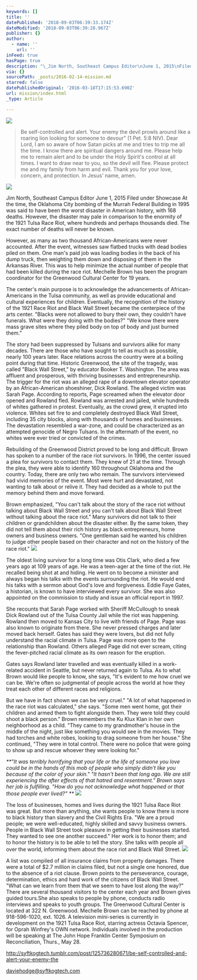 ```yaml
---
keywords: []
title: ''
datePublished: '2018-09-03T06:39:33.174Z'
dateModified: '2018-09-03T06:39:28.967Z'
publisher: {}
author:
  - name: ''
    url: ''
inFeed: true
hasPage: true
description: "\_Jim North, Southeast Campus Editor\nJune 1, 2015\nFiled under Showcase\n\nAt the time, the Oklahoma City bombing of the Murrah Federal Building in 1995 was said to have been the worst disaster in American history, with 168 deaths.\n\nHowever, the disaster may pale in comparison to the enormity of the 1921 Tulsa Race Riot, where hundreds and perhaps thousands died.\n\nThe exact number of deaths will never be known.\_"
via: {}
sourcePath: _posts/2016-02-14-mission.md
starred: false
datePublishedOriginal: '2016-03-18T17:15:53.690Z'
url: mission/index.html
_type: Article

---
```

![](https://s3-us-west-2.amazonaws.com/the-grid-img/p/232c45501eadb632aade0a5f1379fd4a6ff3ab7e.png)

> Be self-controlled and alert. Your enemy the devil prowls around like a roaring lion looking for someone to devour" (1 Pet. 5:8 NIV). Dear Lord, I am so aware of how Satan picks at me and tries to trip me all the time. I know there are spiritual dangers around me. Please help me to remain alert and to be under the Holy Spirit's control at all times. I want to draw near to you, so the devil will flee. Please protect me and my family from harm and evil. Thank you for your love, concern, and protection. In Jesus' name, amen.

![](https://s3-us-west-2.amazonaws.com/the-grid-img/p/c26082c2952e35a54425417b450e50c4b1ce7095.jpg)

Jim North, Southeast Campus Editor
June 1, 2015
Filed under Showcase
At the time, the Oklahoma City bombing of the Murrah Federal Building in 1995 was said to have been the worst disaster in American history, with 168 deaths.
However, the disaster may pale in comparison to the enormity of the 1921 Tulsa Race Riot, where hundreds and perhaps thousands died.
The exact number of deaths will never be known. 

However, as many as two thousand African-Americans were never accounted.
After the event, witnesses saw flatbed trucks with dead bodies piled on them. One man's paid job was loading bodies in the back of his dump truck, then weighting them down and disposing of them in the Arkansas River.
This was to help minimize the actual number of people that had been killed during the race riot.
Mechelle Brown has been the program coordinator for the Greenwood Cultural Center for 19 years.

The center's main purpose is to acknowledge the advancements of African-Americans in the Tulsa community, as well as provide educational and cultural experiences for children.
Eventually, the recognition of the history of the 1921 Race Riot and Black Wall Street became the centerpiece of the arts center.
"Blacks were not allowed to bury their own, they couldn't have funerals. What were they doing with the bodies?"
"We know there were mass grave sites where they piled body on top of body and just burned them." 

The story had been suppressed by Tulsans and survivors alike for many decades. There are those who have sought to tell as much as possible, nearly 100 years later.
Race relations across the country were at a boiling point during that time.
Historic Greenwood, the site of the tragedy, was called "Black Wall Street," by educator Booker T. Washington.
The area was affluent and prosperous, with thriving businesses and entrepreneurship.
The trigger for the riot was an alleged rape of a downtown elevator operator by an African-American shoeshiner, Dick Rowland.
The alleged victim was Sarah Page. According to reports, Page screamed when the elevator door opened and Rowland fled.
Rowland was arrested and jailed, while hundreds of whites gathered in protest. Eventually, as the crowd grew, it erupted into violence.
Whites set fire to and completely destroyed Black Wall Street, including 35 city blocks, along with thousands of homes and businesses.
The devastation resembled a war-zone, and could be characterized as an attempted genocide of Negro Tulsans. In the aftermath of the event, no whites were ever tried or convicted of the crimes. 

Rebuilding of the Greenwood District proved to be long and difficult.
Brown has spoken to a number of the race riot survivors. In 1996, the center issued a plea for survivors to contact them.
They knew of 21 at the time. Through the plea, they were able to identify 160 throughout Oklahoma and the country. Today, there are only two who remain.
The survivors interviewed had vivid memories of the event. Most were hurt and devastated, not wanting to talk about or relive it. They had decided as a whole to put the memory behind them and move forward.

Brown emphasized, "You can't talk about the story of the race riot without talking about Black Wall Street and you can't talk about Black Wall Street without talking about the race riot."
Many survivors did not talk to their children or grandchildren about the disaster either. By the same token, they did not tell them about their rich history as black entrepreneurs, home owners and business owners.
"One gentleman said he wanted his children to judge other people based on their character and not on the history of the race riot." ![](https://s3-us-west-2.amazonaws.com/the-grid-img/p/3d24a3072f4299db2d7cb30991f3db5d7d506fd3.png)

The oldest living survivor for a long time was Otis Clark, who died a few years ago at 109 years of age. He was a teen-ager at the time of the riot. He recalled being shot at and hiding. 
He went on to become a minister and always began his talks with the events surrounding the riot. He would end his talks with a sermon about God's love and forgiveness.
Eddie Faye Gates, a historian, is known to have interviewed every survivor. She was also appointed on the commission to study and issue an official report in 1997\. 

She recounts that Sarah Page worked with Sheriff McCullough to sneak Dick Rowland out of the Tulsa County Jail while the riot was happening.
Rowland then moved to Kansas City to live with friends of Page. Page was also known to originate from there. She never pressed charges and later moved back herself.
Gates has said they were lovers, but did not fully understand the racial climate in Tulsa. Page was more open to the relationship than Rowland. Others alleged Page did not ever scream, citing the fever-pitched racial climate as its own reason for the eruption. 

Gates says Rowland later travelled and was eventually killed in a work-related accident in Seattle, but never returned again to Tulsa. As to what Brown would like people to know, she says, "It's evident to me how cruel we can be. We're often so judgmental of people across the world at how they treat each other of different races and religions. 

But we have in fact shown we can be very cruel."
"A lot of what happened in the race riot was calculated," she says. "Some men went home, got their children and armed them to fight alongside them. They were told they could shoot a black person."
Brown remembers the Ku Klux Klan in her own neighborhood as a child. "They came to my grandmother's house in the middle of the night, just like something you would see in the movies. They had torches and white robes, looking to drag someone from her house."
She continued, "They were in total control. There were no police that were going to show up and rescue whoever they were looking for."

_**"It was terribly horrifying that your life or the life of someone you love could be in the hands of this mob of people who simply didn't like you because of the color of your skin."
"It hasn't been that long ago. We are still experiencing the after effects of that hatred and resentment."
Brown says her job is fulfilling. "How do you not acknowledge what happened or that those people ever lived?" **_
![](https://s3-us-west-2.amazonaws.com/the-grid-img/p/57f5317257ce5100efbd6c9689dcde4b6c3e3b75.jpg)

The loss of businesses, homes and lives during the 1921 Tulsa Race Riot was great. But more than anything, she wants people to know there is more to black history than slavery and the Civil Rights Era.
"We are a proud people; we were well-educated, highly skilled and savvy business owners. People in Black Wall Street took pleasure in getting their businesses started. They wanted to see one another succeed."
Her work is to honor them; and to honor the history is to be able to tell the story. She talks with people all over the world, informing them about the race riot and Black Wall Street. ![](https://the-grid-user-content.s3-us-west-2.amazonaws.com/dee7cce7-fa96-4fd0-951b-e6c7f08ec084.jpg)

A list was compiled of all insurance claims from property damages. There were a total of $2.7 million in claims filed, but not a single one honored, due to the absence of a riot clause.
Brown points to the perseverance, courage, determination, ethics and hard work of the citizens of Black Wall Street. 
"What can we learn from them that we seem to have lost along the way?"
There are several thousand visitors to the center each year and Brown gives guided tours.She also speaks to people by phone, conducts radio interviews and speaks to youth groups.
The Greenwood Cultural Center is located at 322 N. Greenwood. Mechelle Brown can be reached by phone at 918-596-1020, ext. 1026\.
A television mini-series is currently in development on the 1921 Tulsa Race Riot, starring actress Octavia Spencer, for Oprah Winfrey's OWN network.
Individuals involved in the production will be speaking at The John Hope Franklin Center Symposium on Reconciliation, Thurs., May 28\.

http://syftkogtech.tumblr.com/post/125736280671/be-self-controlled-and-alert-your-enemy-the

daviehodge@syftkogtech.com
